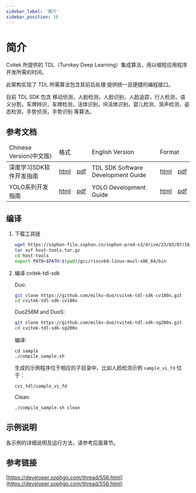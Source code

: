 ```yaml
---
sidebar_label: '简介'
sidebar_position: 10
---
```


# 简介

Cvitek 所提供的 TDL（Turnkey Deep Learning）集成算法，用以缩短应用程序开发所需的时间。

此架构实现了 TDL 所需算法包含其前后处理 提供统一且便捷的编程接口。

目前 TDL SDK 包含 移动侦测，人脸检测，人脸识别，人脸追踪，行人检测，语义分割，车牌辨识，车牌检测，活体识别，IR活体识别，婴儿检测，哭声检测，姿态检测，手势侦测，手势识别 等算法。

## 参考文档

<table>
<thead>
  <tr>
    <td>Chinese Version(中文版)</td>
    <td colspan="2">格式</td>
    <td>English Version</td>
    <td colspan="2">Format</td>
  </tr>
</thead>
<tbody>
	<tr>
    <td>深度学习SDK软件开发指南</td>
    <td><a href="http://doc.sophgo.com/cvitek-develop-docs/master/docs_latest_release/CV180x_CV181x/zh/01.software/TPU/TDL_SDK_Software_Development_Guide/build/html/index.html">html</a></td>
    <td><a href="https://doc.sophgo.com/cvitek-develop-docs/master/docs_latest_release/CV180x_CV181x/zh/01.software/TPU/TDL_SDK_Software_Development_Guide/build/TDLSDKSoftwareDevelopmentGuide_zh.pdf">pdf</a></td>
    <td>TDL SDK Software Development Guide</td>
    <td><a href="http://doc.sophgo.com/cvitek-develop-docs/master/docs_latest_release/CV180x_CV181x/en/01.software/TPU/TDL_SDK_Software_Development_Guide/build/html/index.html">html</a></td>
    <td><a href="http://doc.sophgo.com/cvitek-develop-docs/master/docs_latest_release/CV180x_CV181x/en/01.software/TPU/TDL_SDK_Software_Development_Guide/build/TDLSDKSoftwareDevelopmentGuide_en.pdf">pdf</a></td>
  </tr>
  <tr>
    <td>YOLO系列开发指南</td>
    <td><a href="http://doc.sophgo.com/cvitek-develop-docs/master/docs_latest_release/CV180x_CV181x/zh/01.software/TPU/YOLO_Development_Guide/build/html/index.html">html</a></td>
    <td><a href="http://doc.sophgo.com/cvitek-develop-docs/master/docs_latest_release/CV180x_CV181x/zh/01.software/TPU/YOLO_Development_Guide/build/YOLODevelopmentGuide_zh.pdf">pdf</a></td>
    <td>YOLO Development Guide</td>
    <td><a href="http://doc.sophgo.com/cvitek-develop-docs/master/docs_latest_release/CV180x_CV181x/en/01.software/TPU/YOLO_Development_Guide/build/html/index.html">html</a></td>
    <td><a href="http://doc.sophgo.com/cvitek-develop-docs/master/docs_latest_release/CV180x_CV181x/en/01.software/TPU/YOLO_Development_Guide/build/YOLODevelopmentGuide_en.pdf">pdf</a></td>
  </tr>
</tbody>
</table>

## 编译

1. 下载工具链

   ```bash
   wget https://sophon-file.sophon.cn/sophon-prod-s3/drive/23/03/07/16/host-tools.tar.gz
   tar xvf host-tools.tar.gz
   cd host-tools
   export PATH=$PATH:$(pwd)/gcc/riscv64-linux-musl-x86_64/bin
   ```

2. 编译 cvitek-tdl-sdk

   Duo:
   ```bash
   git clone https://github.com/milkv-duo/cvitek-tdl-sdk-cv180x.git
   cd cvitek-tdl-sdk-cv180x
   ```

   Duo256M and DuoS:
   ```bash
   git clone https://github.com/milkv-duo/cvitek-tdl-sdk-sg200x.git
   cd cvitek-tdl-sdk-sg200x
   ```

   编译:
   ```
   cd sample
   ./compile_sample.sh
   ```

   生成的示例程序位于相应的子目录中，比如人脸检测示例 `sample_vi_fd` 位于：
   ```
   cvi_tdl/sample_vi_fd
   ```

   Clean:
   ```bash
   ./compile_sample.sh clean
   ```

## 示例说明

各示例的详细说明及运行方法，请参考后面章节。

## 参考链接

[https://developer.sophgo.com/thread/556.html](https://developer.sophgo.com/thread/556.html)
